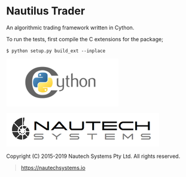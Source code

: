 # Nautilus Trader
An algorithmic trading framework written in Cython.

To run the tests, first compile the C extensions for the package;

    $ python setup.py build_ext --inplace

![Alt text](documentation/assets/cython-logo-small.png "cython")

![Alt text](documentation/assets/nautechsystems_logo_small.png?raw=true "logo")

Copyright (C) 2015-2019 Nautech Systems Pty Ltd. All rights reserved.

> https://nautechsystems.io
